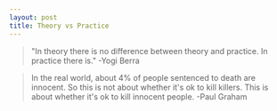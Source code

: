```yaml
---
layout: post
title: Theory vs Practice
---
```


> "In theory there is no difference between theory and practice. In practice there is."
> -Yogi Berra


> In the real world, about 4% of people sentenced to death are innocent. So this is not about whether it's ok to kill killers. This is about whether it's ok to kill innocent people.
> -Paul Graham

[1]: http://www.paulgraham.com/prop62.html "This Year We Can End the Death Penalty in California"
